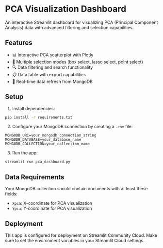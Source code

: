 # PCA Visualization Dashboard

An interactive Streamlit dashboard for visualizing PCA (Principal Component Analysis) data with advanced filtering and selection capabilities.

## Features

- 📊 Interactive PCA scatterplot with Plotly
- 🎯 Multiple selection modes (box select, lasso select, point select)
- 🔍 Data filtering and search functionality
- 📋 Data table with export capabilities
- 🔄 Real-time data refresh from MongoDB

## Setup

1. Install dependencies:
```bash
pip install -r requirements.txt
```

2. Configure your MongoDB connection by creating a `.env` file:
```
MONGODB_URI=your_mongodb_connection_string
MONGODB_DATABASE=your_database_name
MONGODB_COLLECTION=your_collection_name
```

3. Run the app:
```bash
streamlit run pca_dashboard.py
```

## Data Requirements

Your MongoDB collection should contain documents with at least these fields:
- `Xpca`: X-coordinate for PCA visualization
- `Ypca`: Y-coordinate for PCA visualization

## Deployment

This app is configured for deployment on Streamlit Community Cloud. Make sure to set the environment variables in your Streamlit Cloud settings.
